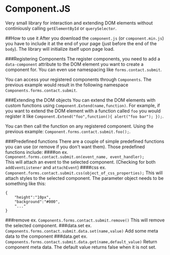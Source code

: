 # Component.JS
Very small library for interaction and extending DOM elements without continiously calling `getElementById` or `querySelector`.

##How to use it
After you download the `component.js` (or `component.min.js`) you have to include it at the end of your page (just before the end of the `body`). The library will initialize itself upon page load.

###Registering Components
The register components, you need to add a `data-component` attribute to the DOM element you want to create a component for. You can even use namespacing like `forms.contact.submit`.  
  
You can access your registered components through `Components`. The previous example would result in the following namespace `Components.forms.contact.submit`.

###Extending the DOM objects
You can extend the DOM elements with custom functions using `Component.Extend(name,function)`. For example, if you want to extend the DOM element with a function called `foo` you would register it like `Component.Extend("foo",function(){ alert("foo bar"); });`.  
  
You can then call the function on any registered component. Using the previous example: `Component.forms.contact.submit.foo();`.

###Predefined functions
There are a couple of simple predefined functions you can use (or remove if you don't want them). Those predefined functions include:
####on
ex. `Component.forms.contact.submit.on(event_name, event_handler);`  
This will attach an event to the selected component. (Checking for both `addEventListener` and `attachEvent`)
####css
ex. `Component.forms.contact.submit.css(object_of_css_properties);`
This will attach styles to the selected component. The parameter object needs to be something like this:  
```
{
    "height":"10px",
    "background":"#000",
    "..."
}
```
###remove
ex. `Components.forms.contact.submit.remove()`
This will remove the selected component.
###data.set
ex. `Components.forms.contact.submit.data.set(name,value)`
Add some meta data to the component
###data.get
ex. `Components.forms.contact.submit.data.get(name,default_value)`
Return component meta data. The default value returns false when it is not set.
